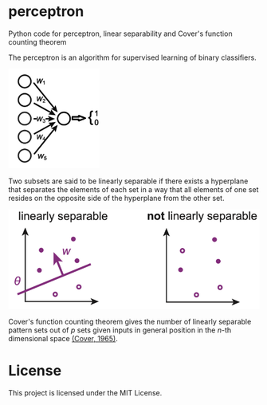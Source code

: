 # perceptron
Python code for perceptron, linear separability and Cover's function counting theorem

The perceptron is an algorithm for supervised learning of binary classifiers.

<img src="perceptron.png" height="200" />

Two subsets are said to be linearly separable if there exists a hyperplane that separates the elements of each set in a way that all elements of one set resides on the opposite side of the hyperplane from the other set.

<img src="separability.png" height="200" />

Cover's function counting theorem gives the number of linearly separable pattern sets out of *p* sets given inputs in general position in the *n*-th dimensional space [(Cover, 1965)](https://ieeexplore.ieee.org/document/4038449).

# License
This project is licensed under the MIT License.
